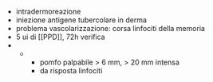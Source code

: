 - intradermoreazione
- iniezione antigene tubercolare in derma
- problema vascolarizzazione: corsa linfociti della memoria
- 5 ui di [[PPD]], 72h verifica
- +
	- pomfo palpabile > 6 mm, > 20 mm intensa
	- da risposta linfociti